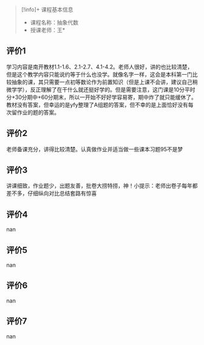 >[!info]+ 课程基本信息
>
> - 课程名称：抽象代数
> - 授课老师：王*

## 评价1

学习内容是南开教材1.1-1.6、2.1-2.7、4.1-4.2。老师人很好，讲的也比较清楚，但是这个教学内容只能说约等于什么也没学。就像名字一样，这会是本科第一门比较抽象的课，其只需要一点初等数论作为前置知识（但是上课不会讲，建议自己稍微学学），反正理解了在干什么就还挺好学的。但是需要注意，这门课是10分平时分+30分期中+60分期末，所以一开始不好好学容易寄，期中炸了就只能缓休了。教材没有答案，但幸运的是yfy整理了A组题的答案，但不幸的是上面恰好没有每次留作业的题的答案。
## 评价2

老师备课充分，讲得比较清楚。认真做作业并适当做一些课本习题95不是梦
## 评价3

讲课细致，作业题少，出题友善，批卷大捞特捞，神！小提示：老师出卷子每年都差不多，仔细纵向对比总结套路有惊喜
## 评价4

nan
## 评价5

nan
## 评价6

nan
## 评价7

nan
